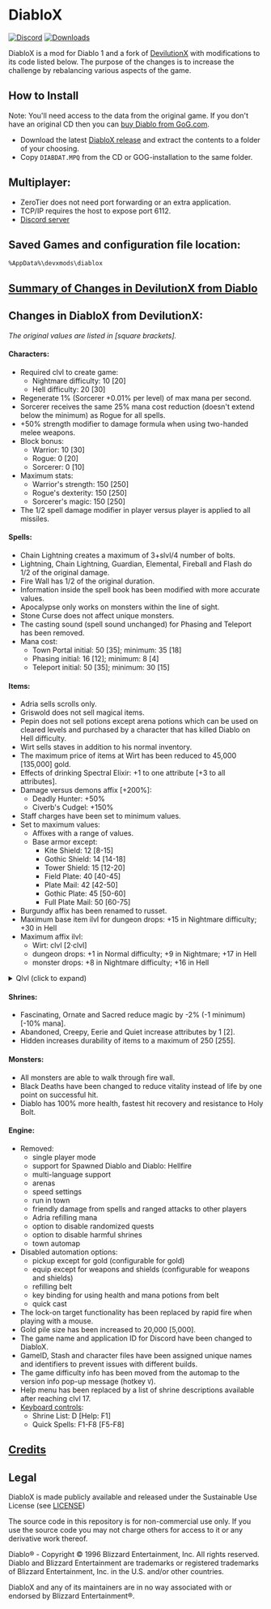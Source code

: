# DiabloX

[![Discord](https://img.shields.io/discord/936748966652022834?color=%237289DA&logo=discord&logoColor=%23FFFFFF)](https://discord.gg/TeUFFnarUV)
[![Downloads](https://img.shields.io/github/downloads/ikonomov/DiabloX/total.svg)](https://github.com/ikonomov/DiabloX/releases)

DiabloX is a mod for Diablo 1 and a fork of [DevilutionX](https://github.com/diasurgical/devilutionX) with modifications to its code listed below.  The purpose of the changes is to increase the challenge by rebalancing various aspects of the game.

## How to Install

Note: You'll need access to the data from the original game. If you don't have an original CD then you can [buy Diablo from GoG.com](https://www.gog.com/game/diablo).

   * Download the latest [DiabloX release](https://github.com/ikonomov/DiabloX/releases) and extract the contents to a folder of your choosing.
   * Copy `DIABDAT.MPQ` from the CD or GOG-installation to the same folder.

## Multiplayer:
   * ZeroTier does not need port forwarding or an extra application.
   * TCP/IP requires the host to expose port 6112.
   * [Discord server](https://discord.gg/TeUFFnarUV)

## Saved Games and configuration file location:
`%AppData%\devxmods\diablox`

## [Summary of Changes in DevilutionX from Diablo](https://github.com/ikonomov/DiabloX/wiki/Summary-of-Changes-in-DevilutionX-from-Diablo)

## Changes in DiabloX from DevilutionX:
*The original values are listed in [square brackets].*
#### Characters:
   * Required clvl to create game:
      * Nightmare difficulty: 10 [20]
      * Hell difficulty: 20 [30]
   * Regenerate 1% (Sorcerer +0.01% per level) of max mana per second.
   * Sorcerer receives the same 25% mana cost reduction (doesn't extend below the minimum) as Rogue for all spells.
   * +50% strength modifier to damage formula when using two-handed melee weapons.
   * Block bonus:
      * Warrior: 10 [30]
      * Rogue: 0 [20]
      * Sorcerer: 0 [10]
   * Maximum stats:
      * Warrior's strength: 150 [250]
      * Rogue's dexterity: 150 [250]
      * Sorcerer's magic: 150 [250]
   * The 1/2 spell damage modifier in player versus player is applied to all missiles.
#### Spells:
   * Chain Lightning creates a maximum of 3+slvl/4 number of bolts.
   * Lightning, Chain Lightning, Guardian, Elemental, Fireball and Flash do 1/2 of the original damage.
   * Fire Wall has 1/2 of the original duration.
   * Information inside the spell book has been modified with more accurate values.
   * Apocalypse only works on monsters within the line of sight.
   * Stone Curse does not affect unique monsters.
   * The casting sound (spell sound unchanged) for Phasing and Teleport has been removed.
   * Mana cost:
      * Town Portal initial: 50 [35]; minimum: 35 [18]
      * Phasing initial: 16 [12]; minimum: 8 [4]
      * Teleport initial: 50 [35]; minimum: 30 [15]
#### Items:
   * Adria sells scrolls only.
   * Griswold does not sell magical items.
   * Pepin does not sell potions except arena potions which can be used on cleared levels and purchased by a character that has killed Diablo on Hell difficulty.
   * Wirt sells staves in addition to his normal inventory.
   * The maximum price of items at Wirt has been reduced to 45,000 [135,000] gold.
   * Effects of drinking Spectral Elixir: +1 to one attribute [+3 to all attributes].
   * Damage versus demons affix [+200%]:
      * Deadly Hunter: +50%
      * Civerb's Cudgel: +150%
   * Staff charges have been set to minimum values.
   * Set to maximum values:
      * Affixes with a range of values.
      * Base armor except:
         * Kite Shield: 12 [8-15]
         * Gothic Shield: 14 [14-18]
         * Tower Shield: 15 [12-20]
         * Field Plate: 40 [40-45]
         * Plate Mail: 42 [42-50]
         * Gothic Plate: 45 [50-60]
         * Full Plate Mail: 50 [60-75]
   * Burgundy affix has been renamed to russet.
   * Maximum base item ilvl for dungeon drops: +15 in Nightmare difficulty; +30 in Hell
   * Maximum affix ilvl:
      * Wirt: clvl [2·clvl]
      * dungeon drops: +1 in Normal difficulty; +9 in Nightmare; +17 in Hell
      * monster drops: +8 in Nightmare difficulty; +16 in Hell
<details>
  <summary>Qlvl (click to expand)</summary>

   * Qlvl:
      * Elixir of Strength, Magic and Dexterity: 20 [15]
      * Affix:
         * giants: 18 [17]
         * titans: 29 [23]
         * sorcery: 18 [17]
         * wizardry: 29 [23]
         * precision: 18 [17]
         * perfection: 29 [23]
         * vigor: 18 [17]
         * life: 29 [23]
         * moon: 13 [11]
         * stars: 24 [17]
         * heavens: 35 [25]
         * zodiac: 45 [30]
         * tiger: 22 [21]
         * lion: 31 [27]
         * mammoth: 38 [35]
         * whale: 45 [60]
         * drake: 22 [21]
         * dragon: 31 [27]
         * wyrm: 38 [35]
         * hydra: 45 [60]
         * godly: 46 [60]
         * steel: 8 [6]
         * silver: 13 [9]
         * gold: 18 [12]
         * platinum: 22 [16]
         * mithril: 27 [20]
         * meteoric: 32 [23]
         * weird: 38 [35]
         * strange: 46 [60]
         * champion: 35 [40]
         * king: 44 [28]
         * jagged: 1 [4]
         * deadly: 4 [6]
         * heavy: 8 [9]
         * vicious: 13 [12]
         * brutal: 18 [16]
         * massive: 22 [20]
         * savage: 27 [23]
         * ruthless: 32 [35]
         * merciless: 38 [60]
         * gore: 24 [25]
         * carnage: 32 [35]
         * slaughter: 42 [60]
         * osmosis: 30 [50]
         * thunder: 46 [60]
         * blood: 24 [19]
         * vampires: 24 [19]
         * amber: 14 [12]
         * jade: 22 [18]
         * obsidian: 32 [24]
         * emerald: 43 [31]
         * readiness: 8 [1]
         * swiftness: 17 [10]
         * speed: 24 [19]
         * haste: 32 [27]
         * harmony: 24 [20]
</details>

#### Shrines:
   * Fascinating, Ornate and Sacred reduce magic by -2% (-1 minimum) [-10% mana].
   * Abandoned, Creepy, Eerie and Quiet increase attributes by 1 [2].
   * Hidden increases durability of items to a maximum of 250 [255].
#### Monsters:
   * All monsters are able to walk through fire wall.
   * Black Deaths have been changed to reduce vitality instead of life by one point on successful hit.
   * Diablo has 100% more health, fastest hit recovery and resistance to Holy Bolt.
#### Engine:
   * Removed:
      * single player mode
      * support for Spawned Diablo and Diablo: Hellfire
      * multi-language support
      * arenas
      * speed settings
      * run in town
      * friendly damage from spells and ranged attacks to other players
      * Adria refilling mana
      * option to disable randomized quests
      * option to disable harmful shrines
      * town automap
   * Disabled automation options:
      * pickup except for gold (configurable for gold)
      * equip except for weapons and shields (configurable for weapons and shields)
      * refilling belt
      * key binding for using health and mana potions from belt
      * quick cast
   * The lock-on target functionality has been replaced by rapid fire when playing with a mouse.
   * Gold pile size has been increased to 20,000 [5,000].
   * The game name and application ID for Discord have been changed to DiabloX.
   * GameID, Stash and character files have been assigned unique names and identifiers to prevent issues with different builds.
   * The game difficulty info has been moved from the automap to the version info pop-up message (hotkey `V`).
   * Help menu has been replaced by a list of shrine descriptions available after reaching clvl 17.
   * [Keyboard controls](https://github.com/ikonomov/DiabloX/wiki/Keyboard-Controls):
      * Shrine List: D [Help: F1]
      * Quick Spells: F1-F8 [F5-F8]

## [Credits](https://github.com/ikonomov/DiabloX/graphs/contributors)

## Legal

DiabloX is made publicly available and released under the Sustainable Use License (see [LICENSE](LICENSE.md))

The source code in this repository is for non-commercial use only. If you use the source code you may not charge others for access to it or any derivative work thereof.

Diablo® - Copyright © 1996 Blizzard Entertainment, Inc. All rights reserved. Diablo and Blizzard Entertainment are trademarks or registered trademarks of Blizzard Entertainment, Inc. in the U.S. and/or other countries.

DiabloX and any of its maintainers are in no way associated with or endorsed by Blizzard Entertainment®.
